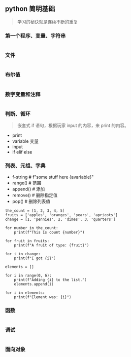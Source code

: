 ## python 简明基础
> 学习的秘诀就是连续不断的重复

### 第一个程序、变量、字符串
~~~
~~~
### 文件
~~~
~~~
### 布尔值
~~~
~~~
### 数字变量和注释
~~~
~~~
### 判断、循环
> 嵌套式 if 语句，根据玩家 input 的内容，来 print 的内容。
- print
- variable 变量
- input
- if elif else
### 列表、元组、字典
- f-string # f"some stuff here {avariable}"
- range()  # 范围
- append() # 添加
- remove() # 删除指定值
- pop()    # 删除列表值
~~~
the_count = [1, 2, 3, 4, 5]
fruits = ['apples', 'oranges', 'pears', 'apricots']
change = [1, 'pennies', 2, 'dimes', 3, 'quarters']

for number in the_count:
    print(f"This is count {number}")

for fruit in fruits:
    print(f"A fruit of type: {fruit}")

for i in change:
    print(f"I got {i}")

elements = []

for i in range(0, 6):
    print(f"Adding {i} to the list.")
    elements.append(i)

for i in elements:
    print(f"Element was: {i}")
~~~
### 函数
~~~
~~~
### 调试
~~~
~~~
### 面向对象
~~~
~~~